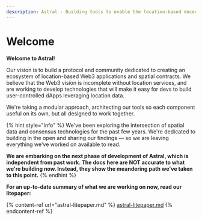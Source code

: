 ```yaml
---
description: Astral - Building tools to enable the location-based decentralized web.
---
```


# Welcome

**Welcome to Astral!**&#x20;

Our vision is to build a protocol and community dedicated to creating an ecosystem of location-based Web3 applications and spatial contracts. We believe that the Web3 vision is incomplete without location services, and are working to develop technologies that will make it easy for devs to build user-controlled dApps leveraging location data.

We're taking a modular approach, architecting our tools so each component useful on its own, but all designed to work together.&#x20;

{% hint style="info" %}
We've been exploring the intersection of spatial data and consensus technologies for the past few years. We're dedicated to building in the open and sharing our findings — so we are leaving everything we've worked on available to read.

**We are embarking on the next phase of development of Astral, which is independent from past work. The docs here are NOT accurate to what we're building now. Instead, they show the meandering path we've taken to this point.**
{% endhint %}

**For an up-to-date summary of what we are working on now, read our litepaper:**

{% content-ref url="astral-litepaper.md" %}
[astral-litepaper.md](astral-litepaper.md)
{% endcontent-ref %}





